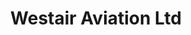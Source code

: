 ---
title: "Westair Aviation Ltd"
address: "Corporate Jet Centre, Shannon Airport, Co. Clare"
tel: "+353 61 475166"
county: "Clare"
category: "Internal Air Services"
type: "Content"
lat: "52.70674133300781"
lng: "-8.875715255737305"
---